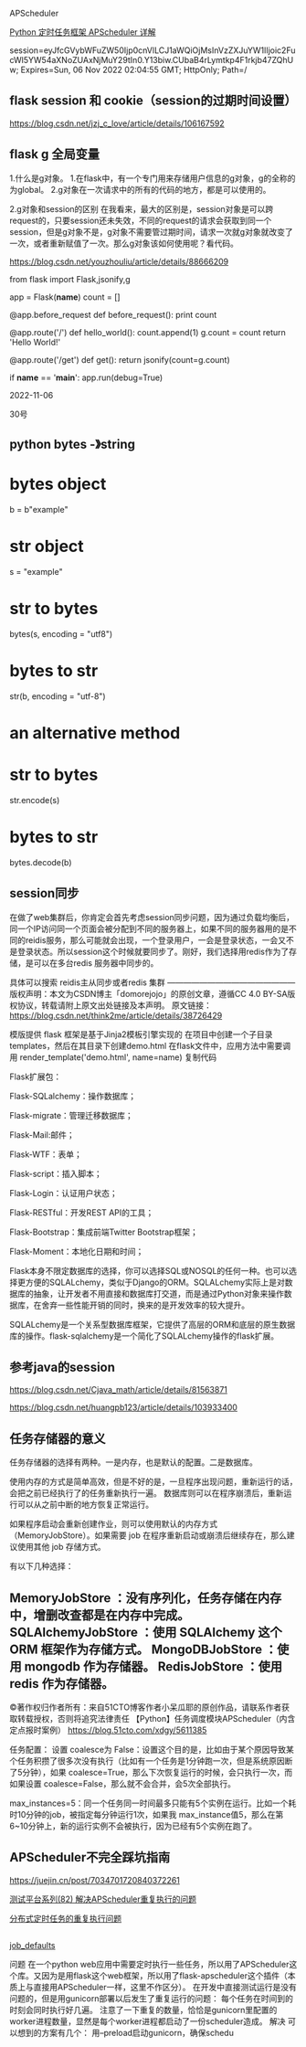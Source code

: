 


APScheduler

[Python 定时任务框架 APScheduler 详解](https://www.cnblogs.com/leffss/p/11912364.html)


session=eyJfcGVybWFuZW50Ijp0cnVlLCJ1aWQiOjMsInVzZXJuYW1lIjoic2FucWl5YW54aXNoZUAxNjMuY29tIn0.Y13biw.CUbaB4rLymtkp4F1rkjb47ZQhUw; Expires=Sun, 06 Nov 2022 02:04:55 GMT; HttpOnly; Path=/

## flask session 和 cookie（session的过期时间设置）

https://blog.csdn.net/jzj_c_love/article/details/106167592


## flask g 全局变量

1.什么是g对象。
1.在flask中，有一个专门用来存储用户信息的g对象，g的全称的为global。
2.g对象在一次请求中的所有的代码的地方，都是可以使用的。

2.g对象和session的区别
在我看来，最大的区别是，session对象是可以跨request的，只要session还未失效，不同的request的请求会获取到同一个session，但是g对象不是，g对象不需要管过期时间，请求一次就g对象就改变了一次，或者重新赋值了一次。那么g对象该如何使用呢？看代码。

https://blog.csdn.net/youzhouliu/article/details/88666209


from flask import Flask,jsonify,g


app = Flask(__name__)
count = []


@app.before_request
def before_request():
    print  count


@app.route('/')
def hello_world():
    count.append(1)
    g.count = count
    return 'Hello World!'


@app.route('/get')
def get():
    return jsonify(count=g.count)


if __name__ == '__main__':
    app.run(debug=True)




2022-11-06 

30号

## python bytes -》string

 # bytes object
  b = b"example"
 
  # str object
  s = "example"
 
  # str to bytes
  bytes(s, encoding = "utf8")
 
  # bytes to str
  str(b, encoding = "utf-8")
 
  # an alternative method
  # str to bytes
  str.encode(s)
 
  # bytes to str
  bytes.decode(b)


## session同步

在做了web集群后，你肯定会首先考虑session同步问题，因为通过负载均衡后，同一个IP访问同一个页面会被分配到不同的服务器上，如果不同的服务器用的是不同的reidis服务，那么可能就会出现，一个登录用户，一会是登录状态，一会又不是登录状态。所以session这个时候就要同步了。刚好，我们选择用redis作为了存储，是可以在多台redis 服务器中同步的。

具体可以搜索 reidis主从同步或者redis 集群
————————————————
版权声明：本文为CSDN博主「domorejojo」的原创文章，遵循CC 4.0 BY-SA版权协议，转载请附上原文出处链接及本声明。
原文链接：https://blog.csdn.net/think2me/article/details/38726429

模版提供
flask 框架是基于Jinja2模板引擎实现的
在项目中创建一个子目录templates，然后在其目录下创建demo.html
在flask文件中，应用方法中需要调用
render_template('demo.html', name=name) 复制代码

Flask扩展包：

Flask-SQLalchemy：操作数据库；

Flask-migrate：管理迁移数据库；

Flask-Mail:邮件；

Flask-WTF：表单；

Flask-script：插入脚本；

Flask-Login：认证用户状态；

Flask-RESTful：开发REST API的工具；

Flask-Bootstrap：集成前端Twitter Bootstrap框架；

Flask-Moment：本地化日期和时间；

Flask本身不限定数据库的选择，你可以选择SQL或NOSQL的任何一种。也可以选择更方便的SQLALchemy，类似于Django的ORM。SQLALchemy实际上是对数据库的抽象，让开发者不用直接和数据库打交道，而是通过Python对象来操作数据库，在舍弃一些性能开销的同时，换来的是开发效率的较大提升。

SQLALchemy是一个关系型数据库框架，它提供了高层的ORM和底层的原生数据库的操作。flask-sqlalchemy是一个简化了SQLALchemy操作的flask扩展。

## 参考java的session 

https://blog.csdn.net/Cjava_math/article/details/81563871

https://blog.csdn.net/huangpb123/article/details/103933400


## 任务存储器的意义

任务存储器的选择有两种。一是内存，也是默认的配置。二是数据库。

使用内存的方式是简单高效，但是不好的是，一旦程序出现问题，重新运行的话，会把之前已经执行了的任务重新执行一遍。
数据库则可以在程序崩溃后，重新运行可以从之前中断的地方恢复正常运行。

如果程序启动会重新创建作业，则可以使用默认的内存方式（MemoryJobStore）。如果需要 job 在程序重新启动或崩溃后继续存在，那么建议使用其他 job 存储方式。



有以下几种选择：

MemoryJobStore ：没有序列化，任务存储在内存中，增删改查都是在内存中完成。
SQLAlchemyJobStore ：使用 SQLAlchemy 这个 ORM 框架作为存储方式。
MongoDBJobStore ：使用 mongodb 作为存储器。
RedisJobStore ：使用 redis 作为存储器。
-----------------------------------
©著作权归作者所有：来自51CTO博客作者小呆瓜耶的原创作品，请联系作者获取转载授权，否则将追究法律责任
【Python】任务调度模块APScheduler（内含定点报时案例）
https://blog.51cto.com/xdgy/5611385




任务配置：
设置 coalesce为 False：设置这个目的是，比如由于某个原因导致某个任务积攒了很多次没有执行（比如有一个任务是1分钟跑一次，但是系统原因断了5分钟），如果 coalesce=True，那么下次恢复运行的时候，会只执行一次，而如果设置 coalesce=False，那么就不会合并，会5次全部执行。


max_instances=5：同一个任务同一时间最多只能有5个实例在运行。比如一个耗时10分钟的job，被指定每分钟运行1次，如果我 max_instance值5，那么在第6~10分钟上，新的运行实例不会被执行，因为已经有5个实例在跑了。


## APScheduler不完全踩坑指南

https://juejin.cn/post/7034701720840372261

[测试平台系列(82) 解决APScheduler重复执行的问题 ](https://www.cnblogs.com/we8fans/p/15602505.html)



[分布式定时任务的重复执行问题](https://www.kawabangga.com/posts/2903)



## 

[job_defaults](https://blog.csdn.net/RoninYang/article/details/121131548)



问题
在一个python web应用中需要定时执行一些任务，所以用了APScheduler这个库。又因为是用flask这个web框架，所以用了flask-apscheduler这个插件（本质上与直接用APScheduler一样，这里不作区分）。
在开发中直接测试运行是没有问题的，但是用gunicorn部署以后发生了重复运行的问题：
每个任务在时间到的时刻会同时执行好几遍。
注意了一下重复的数量，恰恰是gunicorn里配置的worker进程数量，显然是每个worker进程都启动了一份scheduler造成。
解决
可以想到的方案有几个：
用–preload启动gunicorn，确保schedu